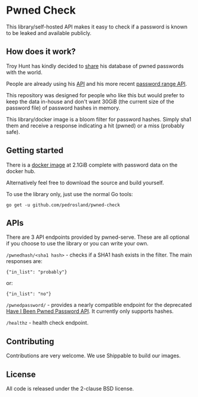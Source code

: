 # Pwned Check

This library/self-hosted API makes it easy to check if a password is known to be leaked and available publicly.

## How does it work?

Troy Hunt has kindly decided to [share][passwords] his database of pwned passwords with the world.

People are already using his [API][password api] and his more recent [password range API][password range api].

This repository was designed for people who like this but would prefer to keep the data in-house and don't want 30GiB (the current size of the password file) of password hashes in memory.

This library/docker image is a bloom filter for password hashes. Simply sha1 them and receive a response indicating a hit (pwned) or a miss (probably safe).

## Getting started

There is a [docker image][docker image] at 2.1GiB complete with password data on the docker hub.

Alternatively feel free to download the source and build yourself.

To use the library only, just use the normal Go tools:

```go get -u github.com/pedrosland/pwned-check```

## APIs

There are 3 API endpoints provided by pwned-serve. These are all optional if you choose to use the library or you can write your own.

`/pwnedhash/<sha1 hash>` - checks if a SHA1 hash exists in the filter. The main responses are:

```{"in_list": "probably"}```

or:

```{"in_list": "no"}```

`/pwnedpassword/` - provides a nearly compatible endpoint for the deprecated [Have I Been Pwned Password API][password api]. It currently only supports hashes.

`/healthz` - health check endpoint.

## Contributing

Contributions are very welcome. We use Shippable to build our images.

## License

All code is released under the 2-clause BSD license.

[passwords]: https://haveibeenpwned.com/Passwords
[password api]: https://haveibeenpwned.com/API/v2#SearchingPwnedPasswordsByPassword
[password range api]: https://haveibeenpwned.com/API/v2#SearchingPwnedPasswordsByRange

[docker image]: https://hub.docker.com/r/pedrosland/pwned-check/